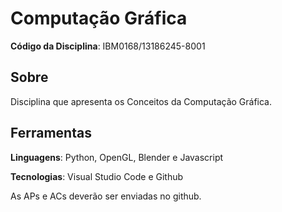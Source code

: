 # Computação Gráfica

**Código da Disciplina**: IBM0168/13186245-8001

## Sobre

Disciplina que apresenta os Conceitos da Computação Gráfica.

## Ferramentas

**Linguagens**: Python, OpenGL, Blender e Javascript

**Tecnologias**: Visual Studio Code e Github

As APs e ACs deverão ser enviadas no github.
